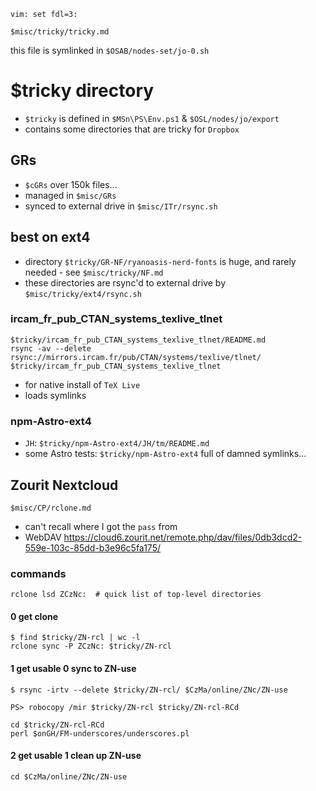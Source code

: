     vim: set fdl=3:

    $misc/tricky/tricky.md

this file is symlinked in `$OSAB/nodes-set/jo-0.sh`

# $tricky directory
- `$tricky` is defined in `$MSn\PS\Env.ps1` & `$OSL/nodes/jo/export`
- contains some directories that are tricky for `Dropbox`

## GRs
- `$cGRs` over 150k files...
- managed in  `$misc/GRs`
- synced to external drive in `$misc/ITr/rsync.sh`

## best on ext4
- directory `$tricky/GR-NF/ryanoasis-nerd-fonts` is huge, and rarely needed - see `$misc/tricky/NF.md`
- these directories are rsync'd to external drive by `$misc/tricky/ext4/rsync.sh`

### ircam_fr_pub_CTAN_systems_texlive_tlnet
    $tricky/ircam_fr_pub_CTAN_systems_texlive_tlnet/README.md
    rsync -av --delete rsync://mirrors.ircam.fr/pub/CTAN/systems/texlive/tlnet/ $tricky/ircam_fr_pub_CTAN_systems_texlive_tlnet

- for native install of `TeX Live`
- loads symlinks

### npm-Astro-ext4
- `JH`: `$tricky/npm-Astro-ext4/JH/tm/README.md`
- some Astro tests: `$tricky/npm-Astro-ext4` full of damned symlinks...

## Zourit Nextcloud
    $misc/CP/rclone.md

- can't recall where I got the `pass` from
- WebDAV <https://cloud6.zourit.net/remote.php/dav/files/0db3dcd2-559e-103c-85dd-b3e96c5fa175/>

### commands
    rclone lsd ZCzNc:  # quick list of top-level directories

#### 0 get clone
    $ find $tricky/ZN-rcl | wc -l
    rclone sync -P ZCzNc: $tricky/ZN-rcl

#### 1 get usable 0 sync to  ZN-use
    $ rsync -irtv --delete $tricky/ZN-rcl/ $CzMa/online/ZNc/ZN-use

    PS> robocopy /mir $tricky/ZN-rcl $tricky/ZN-rcl-RCd

    cd $tricky/ZN-rcl-RCd
    perl $onGH/FM-underscores/underscores.pl

#### 2 get usable 1 clean up  ZN-use
    cd $CzMa/online/ZNc/ZN-use

